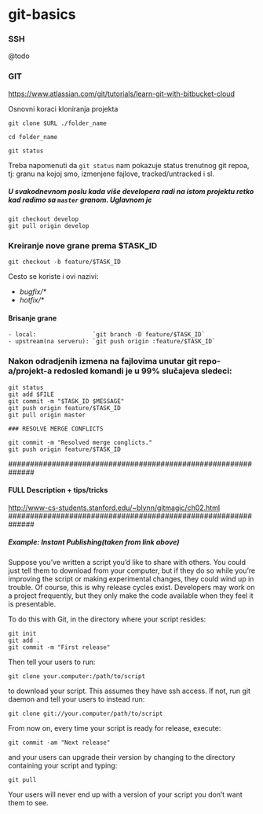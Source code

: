 # git-basics
### SSH
@todo 

### GIT

https://www.atlassian.com/git/tutorials/learn-git-with-bitbucket-cloud


Osnovni koraci kloniranja projekta
```
git clone $URL ./folder_name

cd folder_name

git status
```
Treba napomenuti da `git status` nam pokazuje status trenutnog git repoa, tj: granu na kojoj smo, izmenjene fajlove, tracked/untracked i sl.



##### U svakodnevnom poslu kada više developera radi na istom projektu retko kad radimo sa `master` granom. Uglavnom je 
```
git checkout develop
git pull origin develop
```

### Kreiranje nove grane prema $TASK_ID
```
git checkout -b feature/$TASK_ID
```
Cesto se koriste i ovi nazivi:
 - _bugfix/*_
 - _hotfix/*_

#### Brisanje grane
	- local:                `git branch -D feature/$TASK_ID`
	- upstream(na serveru): `git push origin :feature/$TASK_ID`

### Nakon odradjenih izmena na fajlovima  unutar git repo-a/projekt-a redosled komandi je u 99% slučajeva sledeci:
```
git status
git add $FILE
git commit -m "$TASK_ID $MESSAGE"
git push origin feature/$TASK_ID
git pull origin master

### RESOLVE MERGE CONFLICTS

git commit -m "Resolved merge conglicts."
git push origin feature/$TASK_ID
```


##############################################################
#### FULL Description + tips/tricks
http://www-cs-students.stanford.edu/~blynn/gitmagic/ch02.html
##############################################################

##### Example: Instant Publishing(taken from link above)

Suppose you’ve written a script you’d like to share with others. You could just tell them to download from your computer, but if they do so while you’re improving the script or making experimental changes, they could wind up in trouble. Of course, this is why release cycles exist. Developers may work on a project frequently, but they only make the code available when they feel it is presentable.

To do this with Git, in the directory where your script resides:
```
git init
git add .
git commit -m "First release"
```
Then tell your users to run:
```
git clone your.computer:/path/to/script
```
to download your script. This assumes they have ssh access. If not, run git daemon and tell your users to instead run:
```
git clone git://your.computer/path/to/script
```
From now on, every time your script is ready for release, execute:

```
git commit -am "Next release"
```
and your users can upgrade their version by changing to the directory containing your script and typing:
```
git pull
```
Your users will never end up with a version of your script you don’t want them to see.
